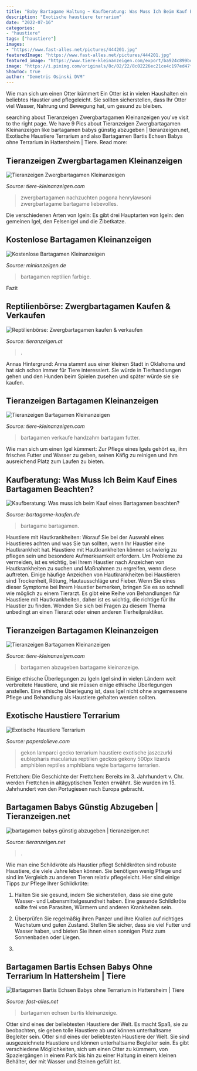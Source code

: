 ```yaml
---
title: "Baby Bartagame Haltung ~ Kaufberatung: Was Muss Ich Beim Kauf Eines Bartagamen Beachten?"
description: "Exotische haustiere terrarium"
date: "2022-07-16"
categories:
- "haustiere"
tags: ["haustiere"]
images:
- "https://www.fast-alles.net/pictures/444201.jpg"
featuredImage: "https://www.fast-alles.net/pictures/444201.jpg"
featured_image: "https://www.tiere-kleinanzeigen.com/export/ba924c899bd827e932bb32c11974b.jpg"
image: "https://i.pinimg.com/originals/8c/02/22/8c02226ec21ce4c197ed47fd1d0114af.jpg"
ShowToc: true
author: "Demetris Osinski DVM"
---
```



Wie man sich um einen Otter kümmert
Ein Otter ist in vielen Haushalten ein beliebtes Haustier und pflegeleicht. Sie sollten sicherstellen, dass Ihr Otter viel Wasser, Nahrung und Bewegung hat, um gesund zu bleiben.

	

		
searching about Tieranzeigen Zwergbartagamen Kleinanzeigen you've visit to the right page. We have 9 Pics about Tieranzeigen Zwergbartagamen Kleinanzeigen like bartagamen babys günstig abzugeben | tieranzeigen.net, Exotische Haustiere Terrarium and also Bartagamen Bartis Echsen Babys ohne Terrarium in Hattersheim | Tiere. Read more:
		
    
## Tieranzeigen Zwergbartagamen Kleinanzeigen

<img loading=lazy src="http://www.tiere-kleinanzeigen.com/export/20110710224030.gif" onerror="this.onerror=null;this.src='https://tse2.mm.bing.net/th?id=OIP.D1P4Rz775laL3CKijYbzLwHaFj&amp;pid=15.1';" alt="Tieranzeigen Zwergbartagamen Kleinanzeigen">

_Source: tiere-kleinanzeigen.com_

>zwergbartagamen nachzuchten pogona henrylawsoni zwergbartagame bartagame liebevolles. 

	

Die verschiedenen Arten von Igeln: Es gibt drei Hauptarten von Igeln: den gemeinen Igel, den Felsenigel und die Zibetkatze.

    
## Kostenlose Bartagamen Kleinanzeigen

<img loading=lazy src="https://www.minianzeigen.de/export/395023131.jpg" onerror="this.onerror=null;this.src='https://tse3.mm.bing.net/th?id=OIP.oo2ULv6LaaFwzRzbM1AQiQAAAA&amp;pid=15.1';" alt="Kostenlose Bartagamen Kleinanzeigen">

_Source: minianzeigen.de_

>bartagamen reptilien farbige. 

	

Fazit

    
## Reptilienbörse: Zwergbartagamen Kaufen &amp; Verkaufen

<img loading=lazy src="https://www.tieranzeigen.at/reptilien/zwergbartagamen/zwergbartagamen.jpg" onerror="this.onerror=null;this.src='https://tse1.mm.bing.net/th?id=OIP._JmpWoAdWYzMn9EMPBUNAQHaFj&amp;pid=15.1';" alt="Reptilienbörse: Zwergbartagamen kaufen &amp; verkaufen">

_Source: tieranzeigen.at_

>. 

	

Annas Hintergrund: Anna stammt aus einer kleinen Stadt in Oklahoma und hat sich schon immer für Tiere interessiert. Sie würde in Tierhandlungen gehen und den Hunden beim Spielen zusehen und später würde sie sie kaufen.

    
## Tieranzeigen Bartagamen Kleinanzeigen

<img loading=lazy src="http://www.tiere-kleinanzeigen.com/export/f3ffb76ce04bddbf97424fa1da4a2.jpg" onerror="this.onerror=null;this.src='https://tse2.mm.bing.net/th?id=OIP.BUk7orT72Seu5DeN7-Ja6QHaFj&amp;pid=15.1';" alt="Tieranzeigen Bartagamen Kleinanzeigen">

_Source: tiere-kleinanzeigen.com_

>bartagamen verkaufe handzahm bartagam futter. 

	

Wie man sich um einen Igel kümmert: Zur Pflege eines Igels gehört es, ihm frisches Futter und Wasser zu geben, seinen Käfig zu reinigen und ihm ausreichend Platz zum Laufen zu bieten.

    
## Kaufberatung: Was Muss Ich Beim Kauf Eines Bartagamen Beachten?

<img loading=lazy src="https://bartagame-kaufen.de/wp-content/uploads/bartagame-babys-2.jpg" onerror="this.onerror=null;this.src='https://tse4.mm.bing.net/th?id=OIP.8Jsw7hpRYy_L9zeBK9pwMwHaHF&amp;pid=15.1';" alt="Kaufberatung: Was muss ich beim Kauf eines Bartagamen beachten?">

_Source: bartagame-kaufen.de_

>bartagame bartagamen. 

	

Haustiere mit Hautkrankheiten: Worauf Sie bei der Auswahl eines Haustieres achten und was Sie tun sollten, wenn Ihr Haustier eine Hautkrankheit hat.
Haustiere mit Hautkrankheiten können schwierig zu pflegen sein und besondere Aufmerksamkeit erfordern. Um Probleme zu vermeiden, ist es wichtig, bei Ihrem Haustier nach Anzeichen von Hautkrankheiten zu suchen und Maßnahmen zu ergreifen, wenn diese auftreten. Einige häufige Anzeichen von Hautkrankheiten bei Haustieren sind Trockenheit, Rötung, Hautausschläge und Fieber. Wenn Sie eines dieser Symptome bei Ihrem Haustier bemerken, bringen Sie es so schnell wie möglich zu einem Tierarzt. Es gibt eine Reihe von Behandlungen für Haustiere mit Hautkrankheiten, daher ist es wichtig, die richtige für Ihr Haustier zu finden. Wenden Sie sich bei Fragen zu diesem Thema unbedingt an einen Tierarzt oder einen anderen Tierheilpraktiker.

    
## Tieranzeigen Bartagamen Kleinanzeigen

<img loading=lazy src="https://www.tiere-kleinanzeigen.com/export/ba924c899bd827e932bb32c11974b.jpg" onerror="this.onerror=null;this.src='https://tse2.mm.bing.net/th?id=OIP.muCmEcBcIC3nvLxZvcxABgHaJ4&amp;pid=15.1';" alt="Tieranzeigen Bartagamen Kleinanzeigen">

_Source: tiere-kleinanzeigen.com_

>bartagamen abzugeben bartagame kleinanzeige. 

	

Einige ethische Überlegungen zu Igeln
Igel sind in vielen Ländern weit verbreitete Haustiere, und sie müssen einige ethische Überlegungen anstellen. Eine ethische Überlegung ist, dass Igel nicht ohne angemessene Pflege und Behandlung als Haustiere gehalten werden sollten.

    
## Exotische Haustiere Terrarium

<img loading=lazy src="https://i.pinimg.com/originals/8c/02/22/8c02226ec21ce4c197ed47fd1d0114af.jpg" onerror="this.onerror=null;this.src='https://tse2.mm.bing.net/th?id=OIP.KxbptNrX3l5tjOjHV6ihWgHaFH&amp;pid=15.1';" alt="Exotische Haustiere Terrarium">

_Source: paperdolleve.com_

>gekon lamparci gecko terrarium haustiere exotische jaszczurki eublepharis macularius reptilien geckos gekony 500px lizards amphibien reptiles amphibians węże bartagame terrarien. 

	

Frettchen: Die Geschichte der Frettchen: Bereits im 3. Jahrhundert v. Chr. werden Frettchen in altägyptischen Texten erwähnt. Sie wurden im 15. Jahrhundert von den Portugiesen nach Europa gebracht.

    
## Bartagamen Babys Günstig Abzugeben | Tieranzeigen.net

<img loading=lazy src="https://www.tieranzeigen.net/export/AtkMsbf58vzc.jpg" onerror="this.onerror=null;this.src='https://tse3.mm.bing.net/th?id=OIP.qlXL1t8m6wMoN_XXF6vuIgHaH5&amp;pid=15.1';" alt="bartagamen babys günstig abzugeben | tieranzeigen.net">

_Source: tieranzeigen.net_

>. 

	

Wie man eine Schildkröte als Haustier pflegt
Schildkröten sind robuste Haustiere, die viele Jahre leben können. Sie benötigen wenig Pflege und sind im Vergleich zu anderen Tieren relativ pflegeleicht. Hier sind einige Tipps zur Pflege Ihrer Schildkröte:
1. Halten Sie sie gesund, indem Sie sicherstellen, dass sie eine gute Wasser- und Lebensmittelgesundheit haben. Eine gesunde Schildkröte sollte frei von Parasiten, Würmern und anderen Krankheiten sein.

2. Überprüfen Sie regelmäßig ihren Panzer und ihre Krallen auf richtiges Wachstum und guten Zustand. Stellen Sie sicher, dass sie viel Futter und Wasser haben, und bieten Sie ihnen einen sonnigen Platz zum Sonnenbaden oder Liegen.

3.

    
## Bartagamen Bartis Echsen Babys Ohne Terrarium In Hattersheim | Tiere

<img loading=lazy src="https://www.fast-alles.net/pictures/444201.jpg" onerror="this.onerror=null;this.src='https://tse1.mm.bing.net/th?id=OIP.fADmAXMfctbRccHcowXFbwEsDh&amp;pid=15.1';" alt="Bartagamen Bartis Echsen Babys ohne Terrarium in Hattersheim | Tiere">

_Source: fast-alles.net_

>bartagamen echsen bartis kleinanzeige. 

	

Otter sind eines der beliebtesten Haustiere der Welt. Es macht Spaß, sie zu beobachten, sie geben tolle Haustiere ab und können unterhaltsame Begleiter sein.
Otter sind eines der beliebtesten Haustiere der Welt. Sie sind ausgezeichnete Haustiere und können unterhaltsame Begleiter sein. Es gibt verschiedene Möglichkeiten, sich um einen Otter zu kümmern, von Spaziergängen in einem Park bis hin zu einer Haltung in einem kleinen Behälter, der mit Wasser und Steinen gefüllt ist.

